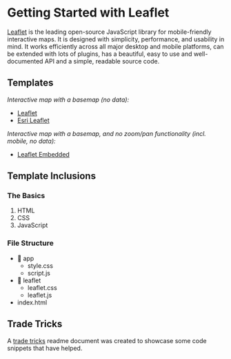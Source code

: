 # Getting Started with Leaflet
[Leaflet](http://leafletjs.com/reference.html) is the leading open-source JavaScript library for mobile-friendly interactive maps. It is designed with simplicity, performance, and usability in mind. It works efficiently across all major desktop and mobile platforms, can be extended with lots of plugins, has a beautiful, easy to use and well-documented API and a simple, readable source code.

## Templates
_Interactive map with a basemap (no data):_  
* [Leaflet](http://geospatialem.github.io/getting-started-with-leaflet/leaflet/index.html)  
* [Esri Leaflet](http://geospatialem.github.io/getting-started-with-leaflet/esri-leaflet/index.html)

_Interactive map with a basemap, and no zoom/pan functionality (incl. mobile, no data):_
* [Leaflet Embedded](http://geospatialem.github.io/getting-started-with-leaflet/leaflet-embedded/index.html)


## Template Inclusions
### The Basics
1. HTML
2. CSS
3. JavaScript

### File Structure  
* :open_file_folder: app  
  * style.css  
  * script.js  
* :open_file_folder: leaflet  
  * leaflet.css  
  * leaflet.js  
* index.html   

## Trade Tricks
A [trade tricks](blob/gh-pages/TRADETRICKS.md) readme document was created to showcase some code snippets that have helped.
